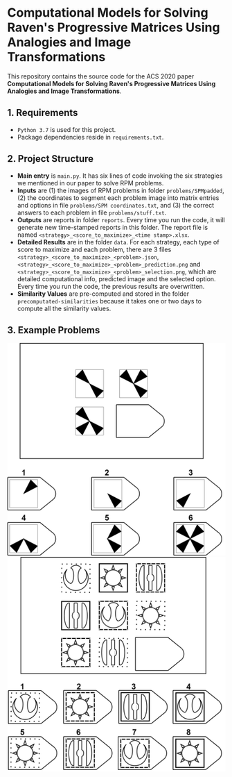 # Computational Models for Solving Raven's Progressive Matrices Using Analogies and Image Transformations

This repository contains the source code for the ACS 2020 paper **Computational Models for Solving Raven's Progressive Matrices Using Analogies and Image Transformations**.

## 1. Requirements
* `Python 3.7` is used for this project.
* Package dependencies reside in `requirements.txt`.

## 2. Project Structure
* **Main entry** is `main.py`. It has six lines of code invoking the six strategies we mentioned in our paper to solve RPM problems.
* **Inputs**  are (1) the images of RPM problems in folder `problems/SPMpadded`, (2) the coordinates to segment each problem image into matrix entries and options in file `problems/SPM coordinates.txt`, and (3) the correct answers to each problem in file `problems/stuff.txt`.
* **Outputs** are reports in folder `reports`. Every time you run the code, it will generate new time-stamped reports in this folder. The report file is named `<strategy>_<score_to_maximize>_<time stamp>.xlsx`.
* **Detailed Results** are in the folder `data`. For each strategy, each type of score to maximize and each problem, there are 3 files `<strategy>_<score_to_maximize>_<problem>.json`, `<strategy>_<score_to_maximize>_<problem>_prediction.png` and `<strategy>_<score_to_maximize>_<problem>_selection.png`, which are detailed computational info, predicted image and the selected option. Every time you run the code, the previous results are overwritten.
* **Similarity Values** are pre-computed and stored in the folder `precomputated-similarities` because it takes one or two days to compute all the similarity values.


## 3. Example Problems
![The 2x2 Example Problem](problems/SPMpadded/example_2x2.png)
![The 3x3 Example Problem](problems/SPMpadded/example_3x3.png)



